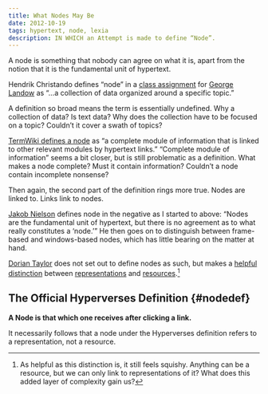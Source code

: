 ```yaml
---
title: What Nodes May Be
date: 2012-10-19
tags: hypertext, node, lexia
description: IN WHICH an Attempt is made to define “Node”.
---
```


A node is something that nobody can agree on what it is, apart from the notion that it is the fundamental unit of hypertext.

Hendrik Christando defines “node” in a [class assignment](http://www.cyberartsweb.org/cpace/ht/christanto/el_of_htext.htm) for [George Landow](http://www.victorianweb.org/cv/landow_ov.html) as “…a collection of data organized around a specific topic.”

A definition so broad means the term is essentially undefined. Why a collection of data? Is text data? Why does the collection have to be focused on a topic? Couldn’t it cover a swath of topics?

[TermWiki defines a node](http://www.termwiki.com/EN:hypertext_node) as “a complete module of information that is linked to other relevant modules by hypertext links.” “Complete module of information” seems a bit closer, but is still problematic as a definition. What makes a node complete? Must it contain information? Couldn’t a node contain incomplete nonsense?

Then again, the second part of the definition rings more true. Nodes are linked to. Links link to nodes.

[Jakob Nielson](http://www.useit.com/papers/hypertext_theory/) defines node in the negative as I started to above: “Nodes are the fundamental unit of hypertext, but there is no agreement as to what really constitutes a ‘node.’” He then goes on to distinguish between frame-based and windows-based nodes, which has little bearing on the matter at hand.

[Dorian Taylor](http://doriantaylor.com/person/dorian-taylor) does not set out to define nodes as such, but makes a [helpful distinction](http://doriantaylor.com/policy/uris-resources-and-representations) between [representations](http://doriantaylor.com/lexicon/representation) and [resources](http://doriantaylor.com/lexicon/resource).[^digression]

[^digression]: As helpful as this distinction is, it still feels squishy. Anything can be a resource, but we can only link to representations of it? What does this added layer of complexity gain us? 

## The Official Hyperverses Definition {#nodedef}

**A Node is that which one receives after clicking a link.**

It necessarily follows that a node under the Hyperverses definition refers to a representation, not a resource.
